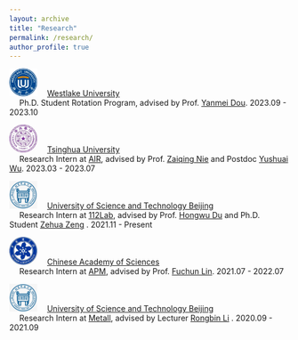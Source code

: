 ```yaml
---
layout: archive
title: "Research"
permalink: /research/
author_profile: true
---
```

<img src="../images/westlake_logo.png" alt="westlake" style="width: 50px; height: 50px;" />&emsp; [Westlake University](https://www.westlake.edu.cn/)    
&emsp; Ph.D. Student Rotation Program, advised by Prof. [Yanmei Dou](https://www.westlake.edu.cn/faculty/yanmei-dou.html). 2023.09 - 2023.10

<img src="../images/tsinghua.jpg" alt="Tsinghua" style="width: 50px; height: 50px;" />&emsp; [Tsinghua University]((https://www.tsinghua.edu.cn/))  
&emsp; Research Intern at [AIR](https://air.tsinghua.edu.cn/), advised by Prof. [Zaiqing Nie](https://air.tsinghua.edu.cn/info/1046/1203.htm) and Postdoc [Yushuai Wu](https://air.tsinghua.edu.cn/airtd/bsh.htm). 2023.03 - 2023.07

<img src="../images/ustb.png" alt="USTB" style="width: 50px; height: 50px;" />&emsp; [University of Science and Technology Beijing](http://en.ustb.edu.cn/)  
&emsp; Research Intern at [112Lab](http://huasheng.ustb.edu.cn/), advised by Prof. [Hongwu Du](http://huasheng.ustb.edu.cn/shiziduiwu/jiaoshixinxi/2020-06-10/244.html) and Ph.D. Student [Zehua Zeng](https://github.com/Starlitnightly) . 2021.11 - Present

<img src="../images/ucas.jpg" alt="UCAS" style="width: 50px; height: 50px;" />&emsp; [Chinese Academy of Sciences](http://www.apm.cas.cn)  
&emsp; Research Intern at [APM](http://www.apm.cas.cn), advised by Prof. [Fuchun Lin](https://people.ucas.edu.cn/~linfuchun). 2021.07 - 2022.07

<img src="../images/ustb.png" alt="USTB" style="width: 50px; height: 50px;" />&emsp; [University of Science and Technology Beijing](http://en.ustb.edu.cn/)  
&emsp; Research Intern at [Metall](https://metall.ustb.edu.cn/), advised by Lecturer [Rongbin Li](https://metall.ustb.edu.cn/szdw/szdwxsjs/ysjsyjx1/jsszbsh1/lrb1/index.htm) . 2020.09 - 2021.09
